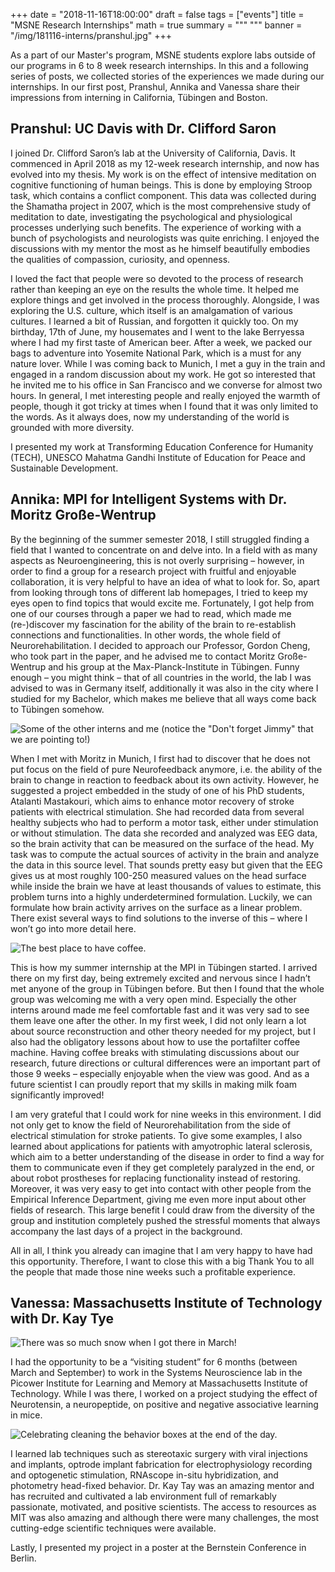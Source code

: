 +++
date = "2018-11-16T18:00:00"
draft = false
tags = ["events"]
title = "MSNE Research Internships"
math = true
summary = """
"""
banner = "/img/181116-interns/pranshul.jpg"
+++

As a part of our Master's program, MSNE students explore labs outside of our programs in 6 to 8 week research internships.
In this and a following series of posts, we collected stories of the experiences we made during our internships.
In our first post, Pranshul, Annika and Vanessa share their impressions from interning in California, Tübingen and Boston.

## Pranshul: UC Davis with Dr. Clifford Saron

I joined Dr. Clifford Saron’s lab at the University of California, Davis. It commenced in April 2018 as my 12-week research internship, and now has evolved into my thesis. My work is on the effect of intensive meditation on cognitive functioning of human beings. This is done by employing Stroop task, which contains a conflict component. This data was collected during the Shamatha project in 2007, which is the most comprehensive study of meditation to date, investigating the psychological and physiological processes underlying such benefits. The experience of working with a bunch of psychologists and neurologists was quite enriching. I enjoyed the discussions with my mentor the most as he himself beautifully embodies the qualities of compassion, curiosity, and openness.

I loved the fact that people were so devoted to the process of research rather than keeping an eye on the results the whole time. It helped me explore things and get involved in the process thoroughly. Alongside, I was exploring the U.S. culture, which itself is an amalgamation of various cultures. I learned a bit of Russian, and forgotten it quickly too. On my birthday, 17th of June, my housemates and I went to the lake Berryessa where I had my first taste of American beer. After a week, we packed our bags to adventure into Yosemite National Park, which is a must for any nature lover. While I was coming back to Munich, I met a guy in the train and engaged in a random discussion about my work. He got so interested that he invited me to his office in San Francisco and we converse for almost two hours. In general, I met interesting people and really enjoyed the warmth of people, though it got tricky at times when I found that it was only limited to the words. As it always does, now my understanding of the world is grounded with more diversity.

I presented my work at Transforming Education Conference for Humanity (TECH),  UNESCO Mahatma Gandhi Institute of Education for Peace and Sustainable Development.

## Annika: MPI for Intelligent Systems with Dr. Moritz Große-Wentrup

By the beginning of the summer semester 2018, I still struggled finding a field that I wanted to concentrate on and delve into. In a field with as many aspects as Neuroengineering, this is not overly surprising – however, in order to find a group for a research project with fruitful and enjoyable collaboration, it is very helpful to have an idea of what to look for.
So, apart from looking through tons of different lab homepages, I tried to keep my eyes open to find topics that would excite me. Fortunately, I got help from one of our courses through a paper we had to read, which made me (re-)discover my fascination for the ability of the brain to re-establish connections and functionalities. In other words, the whole field of Neurorehabilitation. I decided to approach our Professor, Gordon Cheng, who took part in the paper, and he advised me to contact Moritz Große-Wentrup and his group at the Max-Planck-Institute in Tübingen. Funny enough – you might think – that of all countries in the world, the lab I was advised to was in Germany itself, additionally it was also in the city where I studied for my Bachelor, which makes me believe that all ways come back to Tübingen somehow.

![Some of the other interns and me (notice the "Don't forget Jimmy" that we are pointing to!)](/img/181116-interns/annika-1.jpg)

When I met with Moritz in Munich, I first had to discover that he does not put focus on the field of pure Neurofeedback anymore, i.e. the ability of the brain to change in reaction to feedback about its own activity. However, he suggested a project embedded in the study of one of his PhD students, Atalanti Mastakouri, which aims to enhance motor recovery of stroke patients with electrical stimulation. She had recorded data from several healthy subjects who had to perform a motor task, either under stimulation or without stimulation. The data she recorded and analyzed was EEG data, so the brain activity that can be measured on the surface of the head. My task was to compute the actual sources of activity in the brain and analyze the data in this source level. That sounds pretty easy but given that the EEG gives us at most roughly 100-250 measured values on the head surface while inside the brain we have at least thousands of values to estimate, this problem turns into a highly underdetermined formulation. Luckily, we can formulate how brain activity arrives on the surface as a linear problem. There exist several ways to find solutions to the inverse of this – where I won’t go into more detail here.

![The best place to have coffee.](/img/181116-interns/annika-2.jpg)

This is how my summer internship at the MPI in Tübingen started. I arrived there on my first day, being extremely excited and nervous since I hadn’t met anyone of the group in Tübingen before. But then I found that the whole group was welcoming me with a very open mind. Especially the other interns around made me feel comfortable fast and it was very sad to see them leave one after the other. In my first week, I did not only learn a lot about source reconstruction and other theory needed for my project, but I also had the obligatory lessons about how to use the portafilter coffee machine. Having coffee breaks with stimulating discussions about our research, future directions or cultural differences were an important part of those 9 weeks – especially enjoyable when the view was good. And as a future scientist I can proudly report that my skills in making milk foam significantly improved!

I am very grateful that I could work for nine weeks in this environment. I did not only get to know the field of Neurorehabilitation from the side of electrical stimulation for stroke patients. To give some examples, I also learned about applications for patients with amyotrophic lateral sclerosis, which aim to a better understanding of the disease in order to find a way for them to communicate even if they get completely paralyzed in the end, or about robot prostheses for replacing functionality instead of restoring. Moreover, it was very easy to get into contact with other people from the Empirical Inference Department, giving me even more input about other fields of research. This large benefit I could draw from the diversity of the group and institution completely pushed the stressful moments that always accompany the last days of a project in the background.


All in all, I think you already can imagine that I am very happy to have had this opportunity. Therefore, I want to close this with a big Thank You to all the people that made those nine weeks such a profitable experience.

## Vanessa: Massachusetts Institute of Technology with Dr. Kay Tye

![There was so much snow when I got there in March!](/img/181116-interns/vanessa-1.jpg)

I had the opportunity to be a “visiting student” for 6 months (between March and September) to work in the Systems Neuroscience lab in the Picower Institute for Learning and Memory at Massachusetts Institute of Technology. While I was there, I worked on a project studying the effect of Neurotensin, a neuropeptide, on positive and negative associative learning in mice.

![Celebrating cleaning the behavior boxes at the end of the day.](/img/181116-interns/vanessa-3.jpg)

I learned lab techniques such as stereotaxic surgery with viral injections and implants, optrode implant fabrication for electrophysiology recording and optogenetic stimulation, RNAscope in-situ hybridization, and photometry head-fixed behavior. Dr. Kay Tay was an amazing mentor and has recruited and cultivated a lab environment full of remarkably passionate, motivated, and positive scientists. The access to resources as MIT was also amazing and although there were many challenges, the most cutting-edge scientific techniques were available.

<!------------ ![A mouse with a headcap to protect his implant which included a headbar, electrophysiology recording electrode, optic fiber, and microdialysis probe.](/img/181116-interns/vanessa-2.png) --->
 
Lastly, I presented my project in a poster at the Bernstein Conference in Berlin.
